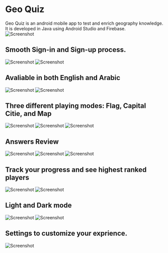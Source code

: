 # Geo Quiz<br/>
Geo Quiz is an android mobile app to test and enrich geography knowledge.<br/>
It is developed in Java using Android Studio and Firebase.<br/>
![Screenshot](screenshots/logo.png)<br/>
## Smooth Sign-in and Sign-up process.<br/>
![Screenshot](screenshots/sign_in.png)  ![Screenshot](screenshots/sign_up.png)<br/>
## Avaliable in both English and Arabic<br/>
![Screenshot](screenshots/main_en.png)  ![Screenshot](screenshots/main_ar.png)<br/>
## Three different playing modes: Flag, Capital Citie, and Map<br/>
![Screenshot](screenshots/flags.png)  ![Screenshot](screenshots/capital_cities.png) ![Screenshot](screenshots/maps.png)<br/>
## Answers Review<br/>
![Screenshot](screenshots/flags_result.png) ![Screenshot](screenshots/capital_cities_result.png)  ![Screenshot](screenshots/maps_result.png)<br/>
## Track your progress and see highest ranked players<br/>
![Screenshot](screenshots/profile.png)  ![Screenshot](screenshots/leader_board.png)<br/>
## Light and Dark mode<br/>
![Screenshot](screenshots/main_light.png)  ![Screenshot](screenshots/main_dark.png)<br/>
## Settings to customize your exprience.<br/>
![Screenshot](screenshots/settings.png)<br/>
